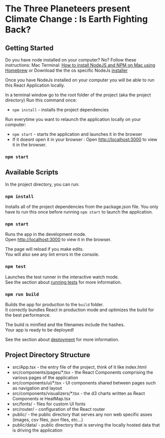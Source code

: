 # The Three Planeteers present Climate Change : Is Earth Fighting Back?

## Getting Started

Do you have node installed on your computer? No?
Follow these instructions:
Mac Terminal: [How to install NodeJS and NPM on Mac using Homebrew](https://medium.com/@hayasnc/how-to-install-nodejs-and-npm-on-mac-using-homebrew-b33780287d8f)
or
Download the the os specific NodeJs [installer](https://nodejs.org/en/download/)

Once you have NodeJs installed on your computer you will be able to run this React Application locally.

In a terminal window go to the root folder of the project (aka the project directory)
Run this command once:

- `npm install` - installs the project dependencies

Run everytime you want to relaunch the application locally on your computer:

- `npm start` - starts the application and launches it in the browser
- If it doesnt open it in your browser : Open [http://localhost:3000](http://localhost:3000) to view it in the browser.

### `npm start`

## Available Scripts

In the project directory, you can run:

### `npm install`

Installs all of the project dependencies from the package.json file.
You only have to run this once before running `npm start` to launch the application.

### `npm start`

Runs the app in the development mode.\
Open [http://localhost:3000](http://localhost:3000) to view it in the browser.

The page will reload if you make edits.\
You will also see any lint errors in the console.

### `npm test`

Launches the test runner in the interactive watch mode.\
See the section about [running tests](https://facebook.github.io/create-react-app/docs/running-tests) for more information.

### `npm run build`

Builds the app for production to the `build` folder.\
It correctly bundles React in production mode and optimizes the build for the best performance.

The build is minified and the filenames include the hashes.\
Your app is ready to be deployed!

See the section about [deployment](https://facebook.github.io/create-react-app/docs/deployment) for more information.

## Project Directory Structure

- src/App.tsx - the entry file of the project, think of it like index.html
- src/components/pages/\*.tsx - the React Components comprising the various pages of the application
- src/components/ui/\*.tsx - UI components shared between pages such as navigation and layout
- src/components/visualizers/\*.tsx - the d3 charts written as React Components ie HeatMap.tsx
- src/fonts/ - files for custom UI fonts
- src/router/ - configuration of the React router
- public/ - the public directory that serves any non web specific asses (images, csv files, json files, etc...)
- public/data/ - public directory that is serving the locally hosted data that is driving the application

